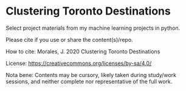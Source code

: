 # Clustering Toronto Destinations
Select project materials from my machine learning projects in python.

Please cite if you use or share the content(s)/repo. 

How to cite: Morales, J. 2020 Clustering Toronto Destinations

License: https://creativecommons.org/licenses/by-sa/4.0/

Nota bene: Contents may be cursory, likely taken during study/work sessions, and neither complete nor representative of the full work.

